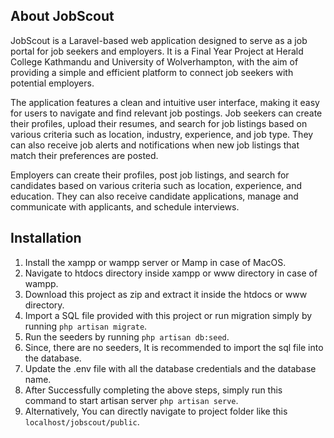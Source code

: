 
## About JobScout

JobScout is a Laravel-based web application designed to serve as a job portal for job seekers and employers. It is a Final Year Project at Herald College Kathmandu and University of Wolverhampton, with the aim of providing a simple and efficient platform to connect job seekers with potential employers.

The application features a clean and intuitive user interface, making it easy for users to navigate and find relevant job postings. Job seekers can create their profiles, upload their resumes, and search for job listings based on various criteria such as location, industry, experience, and job type. They can also receive job alerts and notifications when new job listings that match their preferences are posted.

Employers can create their profiles, post job listings, and search for candidates based on various criteria such as location, experience, and education. They can also receive candidate applications, manage and communicate with applicants, and schedule interviews.


<h2>Installation</h2>

1. Install the xampp or wampp server or Mamp in case of MacOS.
2. Navigate to htdocs directory inside xampp or www directory in case of wampp. 
3. Download this project as zip and extract it inside the htdocs or www directory.
4. Import a SQL file provided with this project or run migration simply by running <code>php artisan migrate</code>.
5. Run the seeders by running <code>php artisan db:seed</code>.
5. Since, there are no seeders, It is recommended to import the sql file into the database.
6. Update the .env file with all the database credentials and the database name.
7. After Successfully completing the above steps, simply run this command to start artisan server <code>php artisan serve</code>.
8. Alternatively, You can directly navigate to project folder like this <code>localhost/jobscout/public</code>.
